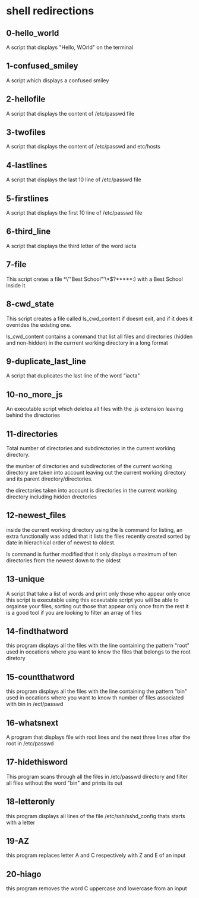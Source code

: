 # shell redirections

## 0-hello_world
A script that displays "Hello, WOrld" on the terminal

## 1-confused_smiley
A script which displays a confused smiley

## 2-hellofile
A script that displays the content of /etc/passwd file

## 3-twofiles
A script that displays the content of /etc/passwd and etc/hosts

## 4-lastlines
A script that displays the last 10 line of /etc/passwd file

## 5-firstlines
A script that displays the first 10 line of /etc/passwd file

## 6-third_line
A script that displays the third letter of the word iacta

## 7-file
This script cretes a file \*\\'"Best School"\'\\*$\?\*\*\*\*\*:) with a Best School inside it

## 8-cwd_state
This script creates a file called ls_cwd_content if doesnt exit, and if it does it overrides the existing one.

ls_cwd_content contains a command that list all files and directories (hidden and non-hidden) in the currrent working directory in a long format

## 9-duplicate_last_line
A script that duplicates the last line of the word "iacta"

## 10-no_more_js
An executable script which deletea all files with the .js extension leaving behind the directories

## 11-directories
Total number of directories and subdirectories in the current working directory.

the munber of directories and subdirectories of the current working directory are taken into account leaving out the current working directory and its parent directory/directories.

the directories taken into account is directories in the current working directory including hidden drectories

## 12-newest_files

inside the current working directory using the ls command for listing, an extra functionally was added that it lists the files recently created sorted by date in hierachical order of newest to oldest.

ls command is further modified that it only displays a maximum of ten directories from the newest down to the oldest

## 13-unique

A script that take a list of words and print only those who appear only once
this script is executable
using this ecexutable script you will be able to orgainse your files, sorting out those that appear only once from the rest
it is a good tool if you are looking to filter an array of files

## 14-findthatword

this program displays all the files with the line containing the pattern "root"
used in occations where you want to know the files that belongs to the root diretory

## 15-countthatword
this program displays all the files with the line containing the pattern "bin"
used in occations where you want to know th number of files associated with bin in /ect/passwd

## 16-whatsnext

A program that displays file with root lines and the next three lines after the root in /etc/passwd

## 17-hidethisword

This program scans through all the files in /etc/passwd directory and filter all files without the word "bin" and prints its out

## 18-letteronly

this program displays all lines of the file /etc/ssh/sshd_config thats starts with a letter

## 19-AZ
this program replaces letter A and C respectively with Z and E of an input

## 20-hiago

this program removes the word C uppercase and lowercase from an input
